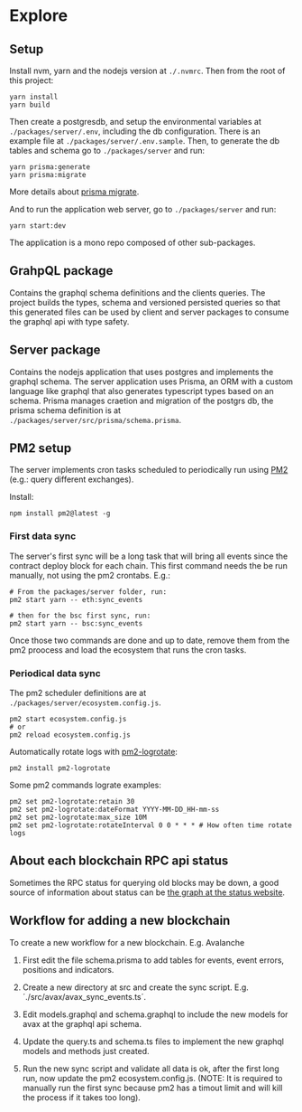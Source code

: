 # Explore

## Setup

Install nvm, yarn and the nodejs version at `./.nvmrc`. Then from the root of this project:

```
yarn install
yarn build
```
Then create a postgresdb, and setup the environmental variables at `./packages/server/.env`, including the db configuration. There is an example file at `./packages/server/.env.sample`. Then, to generate the db tables and schema go to `./packages/server` and run:
```
yarn prisma:generate
yarn prisma:migrate
```

More details about [prisma migrate](https://github.com/prisma/docs/blob/main/content/300-guides/050-database/100-developing-with-prisma-migrate/150-team-development.mdx).

And to run the application web server, go to `./packages/server` and run:
```
yarn start:dev
```

The application is a mono repo composed of other sub-packages.

## GrahpQL package
Contains the graphql schema definitions and the clients queries. The project builds the types, 
schema and versioned persisted queries so that this generated files can be used by client and server packages to consume the graphql api with type safety.

## Server package
Contains the nodejs application that uses postgres and implements the graphql schema. The server application uses Prisma, an ORM with a custom language like graphql that also generates typescript types based on an schema. Prisma manages craetion and migration of the postgrs db, the prisma schema definition is at `./packages/server/src/prisma/schema.prisma`.

## PM2 setup

The server implements cron tasks scheduled to periodically run using [PM2](https://pm2.keymetrics.io/docs/usage/pm2-doc-single-page/)
 (e.g.: query different exchanges).
 
Install:
```
npm install pm2@latest -g
```
### First data sync
 The server's first sync will be a long task that will bring all events since the contract deploy block for each chain. This first command needs the be run manually, not using the pm2 crontabs. E.g.: 

```
# From the packages/server folder, run:
pm2 start yarn -- eth:sync_events

# then for the bsc first sync, run:
pm2 start yarn -- bsc:sync_events
```

Once those two commands are done and up to date, remove them from the pm2 proocess and load the ecosystem that runs the cron tasks.

### Periodical data sync

The pm2 scheduler definitions are at `./packages/server/ecosystem.config.js`.

```
pm2 start ecosystem.config.js
# or
pm2 reload ecosystem.config.js
```
Automatically rotate logs with [pm2-logrotate](https://github.com/keymetrics/):
```
pm2 install pm2-logrotate
```
Some pm2 commands lograte examples:
```
pm2 set pm2-logrotate:retain 30
pm2 set pm2-logrotate:dateFormat YYYY-MM-DD_HH-mm-ss
pm2 set pm2-logrotate:max_size 10M
pm2 set pm2-logrotate:rotateInterval 0 0 * * * # How often time rotate logs
```

## About each blockchain RPC api status

Sometimes the RPC status for querying old blocks may be down, a good source of information about status can be [the graph at the status website](https://status.thegraph.com/).

## Workflow for adding a new blockchain

To create a new workflow for a new blockchain. E.g. Avalanche

1. First edit the file schema.prisma to add tables for events, event errors, positions and indicators.

2. Create a new directory at src and create the sync script. E.g. ´./src/avax/avax_sync_events.ts´.

3. Edit models.graphql and schema.graphql to include the new models for avax at the graphql api schema.

4. Update the query.ts and schema.ts files to implement the new graphql models and methods just created.

5. Run the new sync script and validate all data is ok, after the first long run, now update the pm2 ecosystem.config.js. (NOTE: It is required to manually run the first sync because pm2 has a timout limit and will kill the process if it takes too long).

